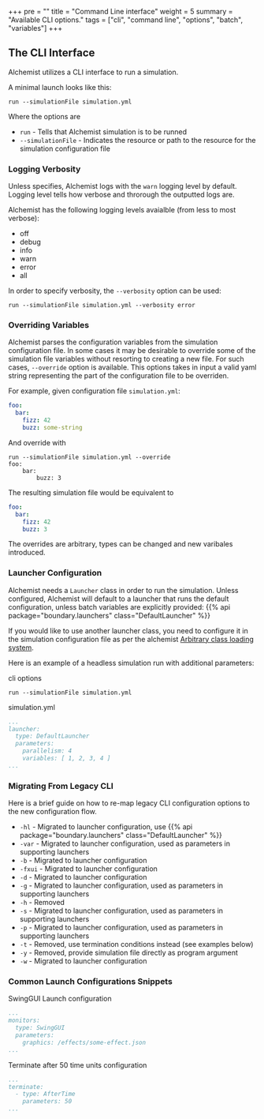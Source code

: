 +++
pre = ""
title = "Command Line interface"
weight = 5
summary = "Available CLI options."
tags = ["cli", "command line", "options", "batch", "variables"]
+++

## The CLI Interface

Alchemist utilizes a CLI interface to run a simulation.

A minimal launch looks like this:

```cli
run --simulationFile simulation.yml
```

Where the options are

- `run` - Tells that Alchemist simulation is to be runned
- `--simulationFile` - Indicates the resource or path to the resource for the simulation configuration file

### Logging Verbosity

Unless specifies, Alchemist logs with the `warn` logging level by default. Logging level tells
how verbose and throrough the outputted logs are.

Alchemist has the following logging levels avaialble (from less to most verbose):

- off
- debug
- info
- warn
- error
- all

In order to specify verbosity, the `--verbosity` option can be used:

```cli
run --simulationFile simulation.yml --verbosity error
```

### Overriding Variables

Alchemist parses the configuration variables from the simulation configuration file.
In some cases it may be desirable to override some of the simulation file variables without
resorting to creating a new file. For such cases, `--override` option is available.
This options takes in input a valid yaml string representing the part of the configuration file to be overriden.

For example, given configuration file `simulation.yml`:

```yaml
foo:
  bar:
    fizz: 42
    buzz: some-string
```

And override with

```cli
run --simulationFile simulation.yml --override
foo:
    bar:
        buzz: 3
```

The resulting simulation file would be equivalent to

```yaml
foo:
  bar:
    fizz: 42
    buzz: 3
```

The overrides are arbitrary, types can be changed and new varibales introduced.

### Launcher Configuration

Alchemist needs a `Launcher` class in order to run the simulation. Unless configured,
Alchemist will default to a launcher that runs the default configuration,
unless batch variables are explicitly provided: {{% api package="boundary.launchers" class="DefaultLauncher" %}}

If you would like to use another launcher class, you need to configure it in the simulation configuration file
as per the alchemist [Arbitrary class loading system](https://alchemistsimulator.github.io/reference/yaml/index.html).

Here is an example of a headless simulation run with additional parameters:

cli options

```cli
run --simulationFile simulation.yml
```

simulation.yml

```yaml
...
launcher:
  type: DefaultLauncher
  parameters:
    parallelism: 4
    variables: [ 1, 2, 3, 4 ]
...
```

### Migrating From Legacy CLI

Here is a brief guide on how to re-map legacy CLI configuration options to the new
configuration flow.

- `-hl` - Migrated to launcher configuration, use {{% api package="boundary.launchers" class="DefaultLauncher" %}}
- `-var` - Migrated to launcher configuration, used as parameters in supporting launchers
- `-b` - Migrated to launcher configuration
- `-fxui` - Migrated to launcher configuration
- `-d` - Migrated to launcher configuration
- `-g` - Migrated to launcher configuration, used as parameters in supporting launchers
- `-h` - Removed
- `-s` - Migrated to launcher configuration, used as parameters in supporting launchers
- `-p` - Migrated to launcher configuration, used as parameters in supporting launchers
- `-t` - Removed, use termination conditions instead (see examples below)
- `-y` - Removed, provide simulation file directly as program argument
- `-w` - Migrated to launcher configuration

### Common Launch Configurations Snippets

SwingGUI Launch configuration

```yaml
...
monitors:
  type: SwingGUI
  parameters:
    graphics: /effects/some-effect.json
...
```

Terminate after 50 time units configuration

```yaml
...
terminate:
  - type: AfterTime
    parameters: 50
...
```